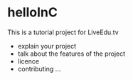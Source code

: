 # helloInC

This is a tutorial project for LiveEdu.tv

-    explain your project
- talk about the features of the project
- licence
- contributing
...